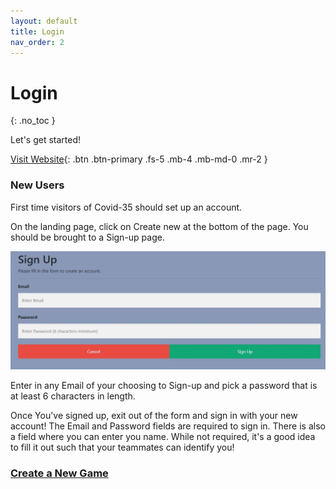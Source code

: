 ```yaml
---
layout: default
title: Login
nav_order: 2
---
```


# Login
{: .no_toc }

Let's get started!

[Visit Website](https://covid-35.web.app/){: .btn .btn-primary .fs-5 .mb-4 .mb-md-0 .mr-2 }

### New Users

First time visitors of Covid-35 should set up an account.

On the landing page, click on Create new at the bottom of the page. You should be brought to a Sign-up page.

![SignUp](https://github.com/CodyCodingCode/Covid-35/blob/gh-pages/assets/images/Sign_Up.jpg?raw=true)

Enter in any Email of your choosing to Sign-up and pick a password that is at least 6 characters in length.

Once You've signed up, exit out of the form and sign in with your new account! The Email and Password fields are required to sign in. There is also a field where you can enter you name. While not required, it's a good idea to fill it out such that your teammates can identify you! 

### [Create a New Game](https://codycodingcode.github.io/Covid-35/docs/Game%20Creation/)

